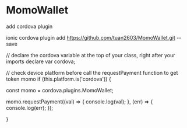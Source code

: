 # MomoWallet

add cordova plugin

ionic cordova plugin add https://github.com/tuan2603/MomoWallet.git --save

// declare the cordova variable at the top of your class, right after your imports 
declare var cordova;

// check device platform before call the requestPayment function  to get token momo
if (this.platform.is('cordova')) {

const momo = cordova.plugins.MomoWallet;


momo.requestPayment((val) => {
          console.log(val);
        },
        (err) => {
            console.log(err);
        });

}
